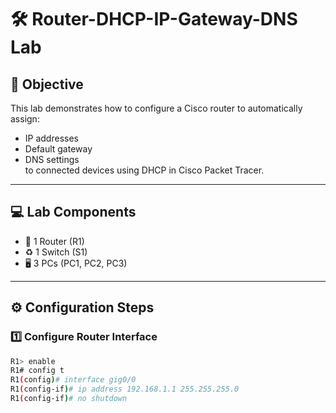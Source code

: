 # 🛠️ Router-DHCP-IP-Gateway-DNS Lab

## 🎯 Objective
This lab demonstrates how to configure a Cisco router to automatically assign:
- IP addresses
- Default gateway
- DNS settings  
to connected devices using DHCP in Cisco Packet Tracer.

---

## 💻 Lab Components
- 🛜 1 Router (R1)
- ♻️ 1 Switch (S1)
- 🖥️ 3 PCs (PC1, PC2, PC3)

---

## ⚙️ Configuration Steps

### 1️⃣ Configure Router Interface
```bash
R1> enable
R1# config t
R1(config)# interface gig0/0
R1(config-if)# ip address 192.168.1.1 255.255.255.0
R1(config-if)# no shutdown
